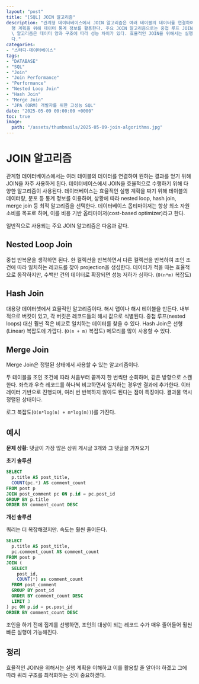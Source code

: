 ```yaml
---
layout: "post"
title: "[SQL] JOIN 알고리즘"
description: "관계형 데이터베이스에서 JOIN 알고리즘은 여러 테이블의 데이터를 연결하여 원하는 결과를 얻기 위해 사용되며, 효율적인 실\
  행 계획을 위해 데이터 통계 정보를 활용한다. 주요 JOIN 알고리즘으로는 중첩 루프 JOIN, 해시 JOIN, 머지 JOIN이 있으며, 각각의\
  \ 알고리즘은 데이터 양과 구조에 따라 성능 차이가 있다. 효율적인 JOIN을 위해서는 실행 계획을 이해하고 쿼리 구조를 최적화하는 것이 중요하\
  다."
categories:
- "스터디-데이터베이스"
tags:
- "DATABASE"
- "SQL"
- "Join"
- "Join Performance"
- "Performance"
- "Nested Loop Join"
- "Hash Join"
- "Merge Join"
- "JPA (ORM) 개발자를 위한 고성능 SQL"
date: "2025-05-09 00:00:00 +0000"
toc: true
image:
  path: "/assets/thumbnails/2025-05-09-join-algorithms.jpg"
---
```


# JOIN 알고리즘

관계형 데이터베이스에서는 여러 테이블의 데이터를 연결하여 원하는 결과를 얻기 위해 JOIN을 자주 사용하게 된다.
데이터베이스에서 JOIN을 효율적으로 수행하기 위해 다양한 알고리즘이 사용된다.
데이터베이스는 효율적인 실행 계획을 짜기 위해 테이블의 데이터량, 분포 등 통계 정보를 이용하며, 상황에 따라 nested loop, hash join, merge join 등 최적 알고리즘을 선택한다.
데이터베이스 옵티마이저는 항상 최소 자원 소비를 목표로 하며, 이를 비용 기반 옵티마이저(cost-based optimizer)라고 한다.

일반적으로 사용되는 주요 JOIN 알고리즘은 다음과 같다.

## Nested Loop Join

중첩 반복문을 생각하면 된다.
한 컬렉션을 반복하면서 다른 컬렉션을 반복하여 조인 조건에 따라 일치하는 레코드를 찾아 projection을 생성한다.
데이터가 적을 때는 효율적으로 동작하지만, 수백만 건의 데이터로 확장되면 성능 저하가 심하다. (`O(n*m)` 복잡도)

## Hash Join

대용량 데이터셋에서 효율적인 알고리즘이다.
해시 맵이나 해시 테이블을 만든다. 내부적으로 버킷이 있고, 각 버킷은 레코드들의 해시 값으로 식별된다.
중첩 루프(nested loops) 대신 훨씬 적은 비교로 일치하는 데이터를 찾을 수 있다. Hash Join은 선형(Linear) 복잡도에 가깝다. (`O(n + m)` 복잡도)
메모리를 많이 사용할 수 있다.

## Merge Join

Merge Join은 정렬된 상태에서 사용할 수 있는 알고리즘이다.

두 테이블을 조인 조건에 따라 처음부터 끝까지 한 번씩만 순회하며, 같은 방향으로 스캔한다.
좌측과 우측 레코드를 하나씩 비교하면서 일치하는 경우만 결과에 추가한다. 이터레이터 기반으로 진행되며, 여러 번 반복하지 않아도 된다는 점이 특징이다.
결과물 역시 정렬된 상태이다.

로그 복잡도(`O(n*log(n) + m*log(m))`)를 가진다.

## 예시

**문제 상황**: 댓글이 가장 많은 상위 게시글 3개와 그 댓글을 가져오기

**초기 솔루션**

```sql
SELECT
  p.title AS post_title,
  COUNT(pc.*) AS comment_count
FROM post p
JOIN post_comment pc ON p.id = pc.post_id
GROUP BY p.title
ORDER BY comment_count DESC
```

**개선 솔루션**

쿼리는 더 복잡해졌지만. 속도는 훨씬 줄어든다.

```sql
SELECT
  p.title AS post_title,
  pc.comment_count AS comment_count
FROM post p
JOIN (
  SELECT
    post_id,
    COUNT(*) as comment_count
  FROM post_comment
  GROUP BY post_id
  ORDER BY comment_count DESC
  LIMIT 3
) pc ON p.id = pc.post_id
ORDER BY comment_count DESC
```

조인을 하기 전에 집계를 선행하면, 조인의 대상이 되는 레코드 수가 매우 줄어들어 훨씬 빠른 실행이 가능해진다.

## 정리

효율적인 JOIN을 위해서는 실행 계획을 이해하고 이를 활용할 줄 알아야 하겠고 그에 따라 쿼리 구조를 최적화하는 것이 중요하겠다.
